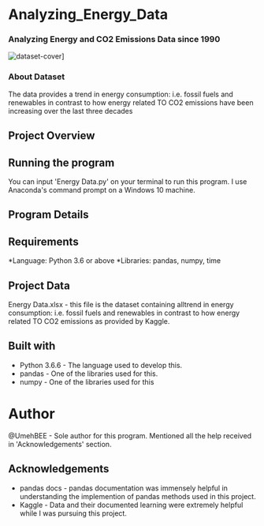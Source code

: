 # **Analyzing_Energy_Data**
### Analyzing Energy and CO2 Emissions Data since 1990
![dataset-cover](https://user-images.githubusercontent.com/91852444/194758147-4eb8eb75-9d67-4000-b7c7-c0ff60bc4fc8.jpg)]
### About Dataset
The data provides a trend in energy consumption: i.e. fossil fuels and renewables in contrast to how energy related TO CO2 emissions have been increasing over the last three decades
## Project Overview



## Running the program
You can input 'Energy Data.py' on your terminal to run this program. I use Anaconda's command prompt on a Windows 10 machine.

## Program Details



## Requirements
*Language: Python 3.6 or above 
*Libraries: pandas, numpy, time

## Project Data
Energy Data.xlsx - this file is the dataset containing alltrend in energy consumption: i.e. fossil fuels and renewables in contrast to how energy related TO CO2 emissions as provided by Kaggle.

## Built with
* Python 3.6.6 - The language used to develop this. 
* pandas - One of the libraries used for this. 
* numpy - One of the libraries used for this

# Author
@UmehBEE - Sole author for this program. Mentioned all the help received in 'Acknowledgements' section.

## Acknowledgements
* pandas docs - pandas documentation was immensely helpful in understanding the implemention of pandas methods used in this project. 
* Kaggle - Data and their documented learning were extremely helpful while I was pursuing this project. 

